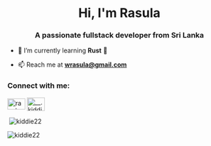 <h1 align="center">Hi, I'm Rasula</h1>
<h3 align="center">A passionate fullstack developer from Sri Lanka</h3>

- 🌱 I’m currently learning **Rust** 🦀

- 📫 Reach me at **wrasula@gmail.com**

<h3 align="left">Connect with me:</h3>
<p align="left">
<a href="https://linkedin.com/in/rasula-yadithya" target="blank"><img align="center" src="https://raw.githubusercontent.com/rahuldkjain/github-profile-readme-generator/master/src/images/icons/Social/linked-in-alt.svg" alt="rasula-yadithya" height="25" width="40" /></a>
<a href="https://instagram.com/__.kiddie.__" target="blank"><img align="center" src="https://raw.githubusercontent.com/rahuldkjain/github-profile-readme-generator/master/src/images/icons/Social/instagram.svg" alt="__.kiddie.__" height="30" width="40" /></a>
</p>

<p>&nbsp;<img align="center" src="https://github-readme-stats.vercel.app/api?username=kiddie22&show_icons=true&locale=en&theme=radical" alt="kiddie22" /></p>

<p><img align="center" src="https://github-readme-streak-stats.herokuapp.com/?user=kiddie22&theme=radical" alt="kiddie22" /></p>
